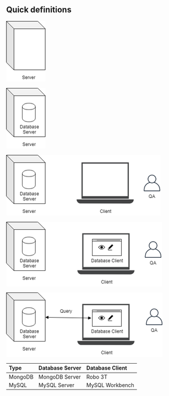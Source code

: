 ## Quick definitions

![Server](server.png)

![Database server](database-server.png)

![Client](client.png)

![Database client](database-client.png)

![Query](query.png)

|     Type     | Database Server  |   Database Client   |
|:-------------|:-----------------|:--------------------|
|   MongoDB    | MongoDB Server   |     Robo 3T         |
|   MySQL      | MySQL Server     |     MySQL Workbench |